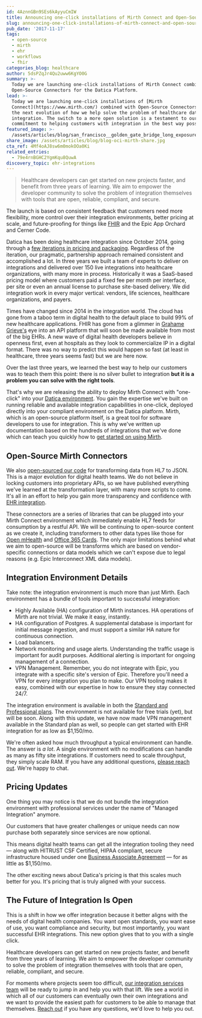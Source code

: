 ```yaml
---
id: 4AznnGBn9SEs6kAyyuCmIW
title: Announcing one-click installations of Mirth Connect and Open-Source Connectors
slug: announcing-one-click-installations-of-mirth-connect-and-open-source
pub_date: '2017-11-17'
tags:
  - open-source
  - mirth
  - ehr
  - workflows
  - fhir
categories_blog: healthcare
author: 5dsPZqJr4Qu2uww6KgYO0G
summary: >-
  Today we are launching one-click installations of Mirth Connect combined with
  Open-Source Connectors for the Datica Platform.
lead: >-
  Today we are launching one-click installations of [Mirth
  Connect](https://www.mirth.com/) combined with Open-Source Connectors. It is
  the next evolution of how we help solve the problem of healthcare data
  integration. The switch to a more open solution is a testament to our enduring
  commitment to helping customers with integration in the best way possible.
featured_image: >-
  /assets/articles/blog/san_francisco__golden_gate_bridge_long_exposure_-_wilson-ye-185998.jpg
share_image: /assets/articles/blog/blog-oci-mirth-share.jpg
cta_ref: 4Mf4oAJ8sw6m0mokOOa0Ki
related_entries:
  - 79e4rnBGHC2YgmKqu8QuwA
discovery_topic: ehr-integrations
---
```

> Healthcare developers can get started on new projects faster, and benefit from three years of learning. We aim to empower the developer community to solve the problem of integration themselves with tools that are open, reliable, compliant, and secure.

The launch is based on consistent feedback that customers need more flexibility, more control over their integration environments, better pricing at scale, and future-proofing for things like [FHIR](/academy/introduction-to-fhir/) and the Epic App Orchard and Cerner Code.

Datica has been doing healthcare integration since October 2014, going through a [few iterations in pricing and packaging](/blog/announcing-self-service-and-free-trials/). Regardless of the iteration, our pragmatic, partnership approach remained consistent and accomplished a lot. In three years we built a team of experts to deliver on integrations and delivered over 150 live integrations into healthcare organizations, with many more in process. Historically it was a SaaS-based pricing model where customers paid a fixed fee per month per interface, per site or even an annual license to purchase site-based delivery. We did integration work in every major vertical: vendors, life sciences, healthcare organizations, and payers.

Times have changed since 2014 in the integration world. The cloud has gone from a taboo term in digital health to the default place to build 99% of new healthcare applications. FHIR has gone from a glimmer in [Grahame Grieve's](/innovation/grahame-grieve-pt1/) eye into an API platform that will soon be made available from most of the big EHRs. A new wave of digital health developers believe in openness first, even at hospitals as they look to commercialize IP in a digital format. There was no way to predict this would happen so fast (at least in healthcare, three years seems fast) but we are here now.

Over the last three years, we learned the best way to help our customers was to teach them this point: there is no silver bullet to integration **but it is a problem you can solve with the right tools**. 

That's why we are releasing the ability to deploy Mirth Connect with "one-click" into your [Datica environment](/platform/). You gain the expertise we've built on running reliable and available integration capabilities in one-click, deployed directly into your compliant environment on the Datica platform. Mirth, which is an open-source platform itself, is a great tool for software developers to use for integration. This is why we've written up documentation based on the hundreds of integrations that we've done which can teach you quickly how to [get started on using Mirth](https://datica.zendesk.com/hc/en-us/sections/115001535023-Mirth-Getting-Started).

## Open-Source Mirth Connectors

We also [open-sourced our code](https://github.com/daticahealth/Mirth-Transforms) for transforming data from HL7 to JSON. This is a major evolution for digital health teams. We do not believe in locking customers into proprietary APIs, so we have published everything we've learned at the transformation layer, with many more scripts to come. It's all in an effort to help you gain more transparency and confidence with [EHR integration](/discover/ehr-integrations/).

These connectors are a series of libraries that can be plugged into your Mirth Connect environment which immediately enable HL7 feeds for consumption by a restful API. We will be continuing to open-source content as we create it, including transformers to other data types like those for [Open mHealth](http://www.openmhealth.org/) and [Office 365 Cards](https://docs.microsoft.com/en-us/outlook/actionable-messages/actionable-messages-via-connectors). The only major limitations behind what we aim to open-source will be transforms which are based on vendor-specific connections or data models which we can't expose due to legal reasons (e.g. Epic Interconnect XML data models).

## Integration Environment Details

Take note: the integration environment is much more than just Mirth. Each environment has a bundle of tools important to successful integration:

* Highly Available (HA) configuration of Mirth instances. HA operations of Mirth are not trivial. We make it easy, instantly.
* HA configuration of Postgres. A supplemental database is important for initial message ingestion, and must support a similar HA nature for continuous connection.
* Load balancers.
* Network monitoring and usage alerts. Understanding the traffic usage is important for audit purposes. Additional alerting is important for ongoing management of a connection.
* VPN Management. Remember, you do not integrate with Epic, you integrate with a specific site's version of Epic. Therefore you'll need a VPN for every integration you plan to make. Our VPN tooling makes it easy, combined with our expertise in how to ensure they stay connected 24/7.

The integration environment is available in both the [Standard and Professional plans](/pricing). The environment is not available for free trials (yet), but will be soon. Along with this update, we have now made VPN management available in the Standard plan as well, so people can get started with EHR integration for as low as $1,150/mo.

We're often asked how much throughput a typical environment can handle. The answer is _a lot_. A single environment with no modifications can handle as many as fifty site integrations. If customers need to scale throughput, they simply scale RAM. If you have any additional questions, [please reach out](/services/#cta). We're happy to chat.

## Pricing Updates

One thing you may notice is that we do not bundle the integration environment with professional services under the name of "Managed Integration" anymore.

Our customers that have greater challenges or unique needs can now purchase both separately since services are now optional.

This means digital health teams can get all the integration tooling they need — along with HITRUST CSF Certified, HIPAA compliant, secure infrastructure housed under one [Business Associate Agreement](/blog/3-common-misconceptions-about-business-associate-agreements/) — for as little as $1,150/mo.

The other exciting news about Datica's pricing is that this scales much better for you. It's pricing that is truly aligned with your success.

## The Future of Integration Is Open

This is a shift in how we offer integration because it better aligns with the needs of digital health companies. You want open standards, you want ease of use, you want compliance and security, but most importantly, you want successful EHR integrations. This new option gives that to you with a single click.

Healthcare developers can get started on new projects faster, and benefit from three years of learning. We aim to empower the developer community to solve the problem of integration themselves with tools that are open, reliable, compliant, and secure.

For moments where projects seem too difficult, [our integration services team](/services) will be ready to jump in and help you with that lift. We see a world in which all of our customers can eventually own their own integrations and we want to provide the easiest path for customers to be able to manage that themselves. [Reach out](/services/#cta) if you have any questions, we'd love to help you out.

  